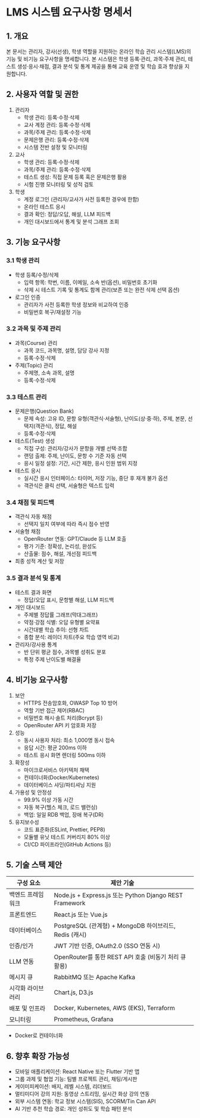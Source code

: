 # LMS 시스템 요구사항 명세서

## 1. 개요  
본 문서는 관리자, 강사(선생), 학생 역할을 지원하는 온라인 학습 관리 시스템(LMS)의 기능 및 비기능 요구사항을 명세합니다. 본 시스템은 학생 등록·관리, 과목·주제 관리, 테스트 생성·응시·채점, 결과 분석 및 통계 제공을 통해 교육 운영 및 학습 효과 향상을 지원합니다.

## 2. 사용자 역할 및 권한  
1. 관리자  
   - 학생 관리: 등록·수정·삭제  
   - 교사 계정 관리: 등록·수정·삭제  
   - 과목/주제 관리: 등록·수정·삭제  
   - 문제은행 관리: 등록·수정·삭제  
   - 시스템 전반 설정 및 모니터링  
2. 교사  
   - 학생 관리: 등록·수정·삭제  
   - 과목/주제 관리: 등록·수정·삭제  
   - 테스트 생성: 직접 문제 등록 혹은 문제은행 활용  
   - 시험 진행 모니터링 및 성적 검토  
3. 학생  
   - 계정 로그인 (관리자/교사가 사전 등록한 경우에 한함)  
   - 온라인 테스트 응시  
   - 결과 확인: 정답/오답, 해설, LLM 피드백  
   - 개인 대시보드에서 통계 및 분석 그래프 조회  

## 3. 기능 요구사항  

### 3.1 학생 관리  
- 학생 등록/수정/삭제  
  - 입력 항목: 학번, 이름, 이메일, 소속 반(옵션), 비밀번호 초기화  
  - 삭제 시 테스트 기록 및 통계도 함께 관리(보존 또는 완전 삭제 선택 옵션)  
- 로그인 인증  
  - 관리자가 사전 등록한 학생 정보와 비교하여 인증  
  - 비밀번호 복구/재설정 기능

### 3.2 과목 및 주제 관리  
- 과목(Course) 관리  
  - 과목 코드, 과목명, 설명, 담당 강사 지정  
  - 등록·수정·삭제  
- 주제(Topic) 관리  
  - 주제명, 소속 과목, 설명  
  - 등록·수정·삭제  

### 3.3 테스트 관리  
- 문제은행(Question Bank)  
  - 문제 속성: 고유 ID, 문항 유형(객관식·서술형), 난이도(상·중·하), 주제, 본문, 선택지(객관식), 정답, 해설  
  - 등록·수정·삭제  
- 테스트(Test) 생성  
  - 직접 구성: 관리자/강사가 문항을 개별 선택·조합  
  - 랜덤 출제: 주제, 난이도, 문항 수 기준 자동 선택  
  - 응시 일정 설정: 기간, 시간 제한, 응시 인원 범위 지정  
- 테스트 응시  
  - 실시간 응시 인터페이스: 타이머, 저장 기능, 중단 후 재개 불가 옵션  
  - 객관식은 클릭 선택, 서술형은 텍스트 입력  

### 3.4 채점 및 피드백  
- 객관식 자동 채점  
  - 선택지 일치 여부에 따라 즉시 점수 반영  
- 서술형 채점  
  - OpenRouter 연동: GPT/Claude 등 LLM 호출  
  - 평가 기준: 정확성, 논리성, 완성도  
  - 산출물: 점수, 해설, 개선점 피드백  
- 최종 성적 계산 및 저장  

### 3.5 결과 분석 및 통계  
- 테스트 결과 화면  
  - 정답/오답 표시, 문항별 해설, LLM 피드백  
- 개인 대시보드  
  - 주제별 정답률 그래프(막대그래프)  
  - 약점·강점 식별: 오답 유형별 요약표  
  - 시간대별 학습 추이: 선형 차트  
  - 종합 분석: 레이더 차트(주요 학습 영역 비교)  
- 관리자/강사용 통계  
  - 반 단위 평균 점수, 과목별 성취도 분포  
  - 특정 주제 난이도별 해결율  

## 4. 비기능 요구사항  
1. 보안  
   - HTTPS 전송암호화, OWASP Top 10 방어  
   - 역할 기반 접근 제어(RBAC)  
   - 비밀번호 해시·솔트 처리(Bcrypt 등)  
   - OpenRouter API 키 암호화 저장  
2. 성능  
   - 동시 사용자 처리: 최소 1,000명 동시 접속  
   - 응답 시간: 평균 200ms 이하  
   - 테스트 응시 화면 렌더링 500ms 이하  
3. 확장성  
   - 마이크로서비스 아키텍처 채택  
   - 컨테이너화(Docker/Kubernetes)  
   - 데이터베이스 샤딩/파티셔닝 지원  
4. 가용성 및 안정성  
   - 99.9% 이상 가동 시간  
   - 자동 복구(헬스 체크, 로드 밸런싱)  
   - 백업: 일일 RDB 백업, 장애 복구(DR)  
5. 유지보수성  
   - 코드 표준화(ESLint, Prettier, PEP8)  
   - 모듈별 유닛 테스트 커버리지 80% 이상  
   - CI/CD 파이프라인(GitHub Actions 등)  

## 5. 기술 스택 제안  
| 구성 요소         | 제안 기술                                             |
|-------------------|-------------------------------------------------------|
| 백엔드 프레임워크 | Node.js + Express.js 또는 Python Django REST Framework |
| 프론트엔드       | React.js 또는 Vue.js                                  |
| 데이터베이스     | PostgreSQL (관계형) + MongoDB 하이브리드, Redis (캐시)  |
| 인증/인가        | JWT 기반 인증, OAuth2.0 (SSO 연동 시)                 |
| LLM 연동         | OpenRouter를 통한 REST API 호출 (비동기 처리 큐 활용) |
| 메시지 큐        | RabbitMQ 또는 Apache Kafka                            |
| 시각화 라이브러리 | Chart.js, D3.js                                       |
| 배포 및 인프라   | Docker, Kubernetes, AWS (EKS), Terraform              |
| 모니터링        | Prometheus, Grafana                                   |
* Docker로 컨테이너화

## 6. 향후 확장 가능성  
- 모바일 애플리케이션: React Native 또는 Flutter 기반 앱  
- 그룹 과제 및 협업 기능: 팀별 프로젝트 관리, 채팅/게시판  
- 게이미피케이션: 배지, 레벨 시스템, 리더보드  
- 멀티미디어 강의 지원: 동영상 스트리밍, 실시간 화상 강의 연동  
- 외부 시스템 연동: 학교 정보 시스템(SIS), SCORM/Tin Can API  
- AI 기반 추천 학습 경로: 개인 성취도 및 학습 패턴 분석  